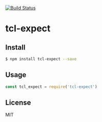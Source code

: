 [![Build Status](https://travis-ci.org/kaelzhang/node-tcl-expect.svg?branch=master)](https://travis-ci.org/kaelzhang/node-tcl-expect)
<!-- optional appveyor tst
[![Windows Build Status](https://ci.appveyor.com/api/projects/status/github/kaelzhang/node-tcl-expect?branch=master&svg=true)](https://ci.appveyor.com/project/kaelzhang/node-tcl-expect)
-->
<!-- optional npm version
[![NPM version](https://badge.fury.io/js/tcl-expect.svg)](http://badge.fury.io/js/tcl-expect)
-->
<!-- optional npm downloads
[![npm module downloads per month](http://img.shields.io/npm/dm/tcl-expect.svg)](https://www.npmjs.org/package/tcl-expect)
-->
<!-- optional dependency status
[![Dependency Status](https://david-dm.org/kaelzhang/node-tcl-expect.svg)](https://david-dm.org/kaelzhang/node-tcl-expect)
-->

# tcl-expect

<!-- description -->

## Install

```sh
$ npm install tcl-expect --save
```

## Usage

```js
const tcl_expect = require('tcl-expect')
```

## License

MIT
